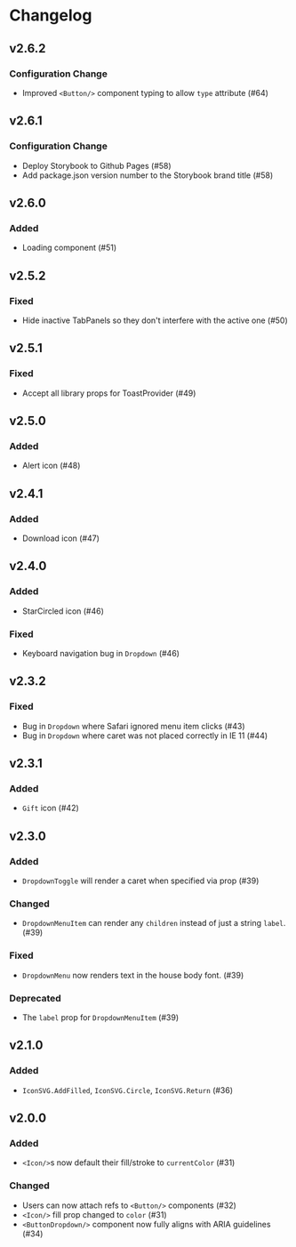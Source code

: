 # Changelog

## v2.6.2

### Configuration Change

- Improved `<Button/>` component typing to allow `type` attribute (#64)


## v2.6.1

### Configuration Change

- Deploy Storybook to Github Pages (#58)
- Add package.json version number to the Storybook brand title (#58)

## v2.6.0

### Added

- Loading component (#51)

## v2.5.2

### Fixed

- Hide inactive TabPanels so they don't interfere with the active one (#50)

## v2.5.1

### Fixed

- Accept all library props for ToastProvider (#49)

## v2.5.0

### Added

- Alert icon (#48)

## v2.4.1

### Added

- Download icon (#47)

## v2.4.0

### Added

- StarCircled icon (#46)

### Fixed

- Keyboard navigation bug in `Dropdown` (#46)

## v2.3.2

### Fixed

- Bug in `Dropdown` where Safari ignored menu item clicks (#43)
- Bug in `Dropdown` where caret was not placed correctly in IE 11 (#44)

## v2.3.1

### Added

- `Gift` icon (#42)

## v2.3.0

### Added

- `DropdownToggle` will render a caret when specified via prop (#39)

### Changed

- `DropdownMenuItem` can render any `children` instead of just a string `label`. (#39)

### Fixed

- `DropdownMenu` now renders text in the house body font. (#39)

### Deprecated

- The `label` prop for `DropdownMenuItem` (#39)

## v2.1.0

### Added

- `IconSVG.AddFilled`, `IconSVG.Circle`, `IconSVG.Return` (#36)

## v2.0.0

### Added

- `<Icon/>`s now default their fill/stroke to `currentColor` (#31)

### Changed

- Users can now attach refs to `<Button/>` components (#32)
- `<Icon/>` fill prop changed to `color` (#31)
- `<ButtonDropdown/>` component now fully aligns with ARIA guidelines (#34)
